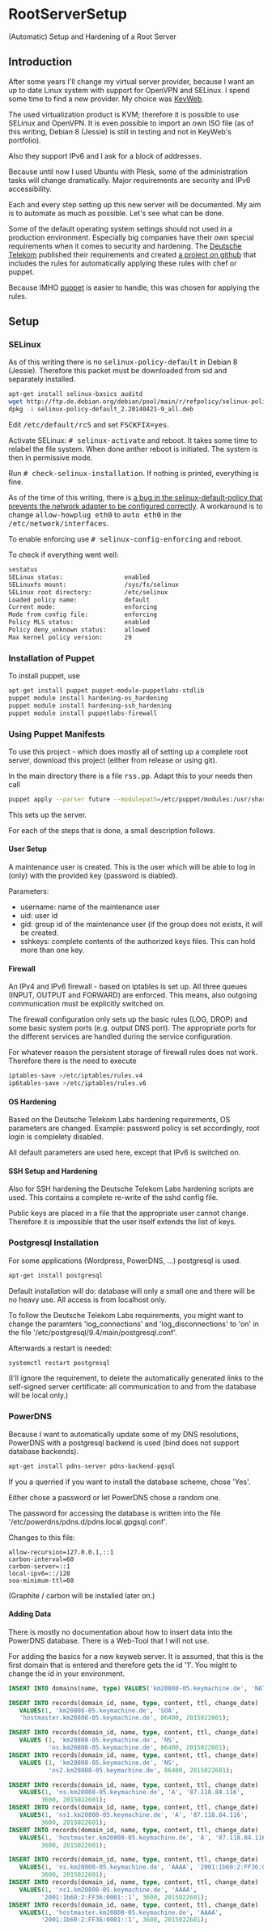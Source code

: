 # RootServerSetup
(Automatic) Setup and Hardening of a Root Server

## Introduction
After some years I'll change my virtual server provider, because I
want an up to date Linux system with support for OpenVPN and
SELinux. I spend some time to find a new provider. My choice was <a
href="www.keyweb.de">KeyWeb</a>. 

The used virtualization product is KVM; therefore it is possible to
use SELinux and OpenVPN. It is even possible to import an own ISO file
(as of this writing, Debian 8 (Jessie) is still in testing and not in
KeyWeb's portfolio). 

Also they support IPv6 and I ask for a block of addresses.

Because until now I used Ubuntu with Plesk, some of the administration
tasks will change dramatically.  Major requirements are security and
IPv6 accessibility. 

Each and every step setting up this new server will be documented. My
aim is to automate as much as possible. Let's see what can be done.

Some of the default operating system settings should not used in a
production environment.  Especially big companies have their own
special requirements when it comes to security and hardening.  The <a
href="www.telekom.com">Deutsche Telekom</a> published their
requirements and created <a href="https://github.com/TelekomLabs">a
project on github</a> that includes the rules for automatically
applying these rules with chef or puppet. 

Because IMHO <a href="www.puppetlabs.com">puppet</a> is easier to
handle, this was chosen for applying the rules. 

## Setup

### SELinux
As of this writing there is no <tt>selinux-policy-default</tt> in Debian 8 (Jessie).  Therefore this packet must be downloaded from sid and separately installed.

```bash
apt-get install selinux-basics auditd
wget http://ftp.de.debian.org/debian/pool/main/r/refpolicy/selinux-policy-default_2.20140421-9_all.deb
dpkg -i selinux-policy-default_2.20140421-9_all.deb
```

Edit <tt>/etc/default/rcS</tt> and set <tt>FSCKFIX=yes</tt>.

Activate SELinux: <tt># selinux-activate</tt> and reboot. It takes some time to relabel the file system. When done anther reboot is initiated.  The system is then in permissive mode.

Run <tt># check-selinux-installation</tt>. If nothing is printed, everything is fine.

As of the time of this writing, there is <a href="https://bugs.debian.org/cgi-bin/bugreport.cgi?bug=756729">a bug in the selinux-default-policy that prevents the network adapter to be configured correctly</a>.  A workaround is to change <tt>allow-howplug eth0</tt> to <tt>auto eth0</tt> in the <tt>/etc/network/interfaces</tt>.

To enable enforcing use <tt># selinux-config-enforcing</tt> and reboot.

To check if everything went well:
```bash
sestatus 
SELinux status:                 enabled
SELinuxfs mount:                /sys/fs/selinux
SELinux root directory:         /etc/selinux
Loaded policy name:             default
Current mode:                   enforcing
Mode from config file:          enforcing
Policy MLS status:              enabled
Policy deny_unknown status:     allowed
Max kernel policy version:      29
```

### Installation of Puppet
To install puppet, use

```bash
apt-get install puppet puppet-module-puppetlabs-stdlib
puppet module install hardening-os_hardening
puppet module install hardening-ssh_hardening
puppet module install puppetlabs-firewall
```

### Using Puppet Manifests

To use this project - which does mostly all of setting up a complete
root server, download this project (either from release or using git).

In the main directory there is a file <tt>rss.pp</tt>. Adapt this to
your needs then call

```bash
puppet apply --parser future --modulepath=/etc/puppet/modules:/usr/share/puppet/modules:${PWD} rss.pp
```

This sets up the server.

For each of the steps that is done, a small description follows.

#### User Setup
A maintenance user is created.  This is the user which will be able to
log in (only) with the provided key (password is diabled).

Parameters:

* username: name of the maintenance user
* uid: user id
* gid: group id of the maintenance user (if the group does not exists,
  it will be created.
* sshkeys: complete contents of the authorized keys files. This can
  hold more than one key.

#### Firewall
An IPv4 and IPv6 firewall - based on iptables is set up.  All three
queues (INPUT, OUTPUT and FORWARD) are enforced.  This means, also
outgoing communication must be explicitly switched on.

The firewall configuration only sets up the basic rules (LOG, DROP)
and some basic system ports (e.g. output DNS port).  The appropriate
ports for the different services are handled during the service
configuration.

For whatever reason the persistent storage of firewall rules does not
work.  Therefore there is the need to execute

```bash
iptables-save >/etc/iptables/rules.v4
ip6tables-save >/etc/iptables/rules.v6
```

#### OS Hardening
Based on the Deutsche Telekom Labs hardening requirements, OS
parameters are changed.  Example: password policy is set accordingly,
root login is complelety disabled.

All default parameters are used here, except that IPv6 is switched on.

#### SSH Setup and Hardening
Also for SSH hardening the Deutsche Telekom Labs hardening scripts are
used.  This contains a complete re-write of the sshd config file.

Public keys are placed in a file that the appropriate user cannot
change.  Therefore it is impossible that the user itself extends the
list of keys.

### Postgresql Installation
For some applications (Wordpress, PowerDNS, ...) postgresql is used.

```bash
apt-get install postgresql
```

Default installation will do: database will only a small one and
there will be no heavy use.  All access is from localhost only.

To follow the Deutsche Telekom Labs requirements, you might want to
change the paramters 'log_connections' and 'log_disconnections' to
'on' in the file '/etc/postgresql/9.4/main/postgresql.conf'.

Afterwards a restart is needed:

```bash
systemctl restart postgresql
```

(I'll ignore the requirement, to delete the automatically generated
links to the self-signed server certificate: all communication to and
from the database will be local only.)

### PowerDNS
Because I want to automatically update some of my DNS resolutions,
PowerDNS with a postgresql backend is used (bind does not support
database backends).

```bash
apt-get install pdns-server pdns-backend-pgsql
```

If you a querried if you want to install the database scheme, chose
'Yes'.

Either chose a password or let PowerDNS chose a random one.

The password for accessing the database is written into the file
'/etc/powerdns/pdns.d/pdns.local.gpgsql.conf'.

Changes to this file:
```
allow-recursion=127.0.0.1,::1
carbon-interval=60
carbon-server=::1
local-ipv6=::/128
soa-minimum-ttl=60
```

(Graphite / carbon will be installed later on.)

#### Adding Data
There is mostly no documentation about how to insert data into the
PowerDNS database.  There is a Web-Tool that I will not use.

For adding the basics for a new keyweb server.  It is assumed, that
this is the first domain that is entered and therefore gets the id
'1'.  You might to change the id in your environment.
```sql
INSERT INTO domains(name, type) VALUES('km20808-05.keymachine.de', 'NATIVE');

INSERT INTO records(domain_id, name, type, content, ttl, change_date)
   VALUES(1, 'km20808-05.keymachine.de', 'SOA',
   'hostmaster.km20808-05.keymachine.de', 86400, 2015022601);

INSERT INTO records(domain_id, name, type, content, ttl, change_date)
   VALUES (1, 'km20808-05.keymachine.de', 'NS',
           'ns.km20808-05.keymachine.de', 86400, 2015022601);
INSERT INTO records(domain_id, name, type, content, ttl, change_date)
   VALUES (1, 'km20808-05.keymachine.de', 'NS',
           'ns2.km20808-05.keymachine.de', 86400, 2015022601);

INSERT INTO records(domain_id, name, type, content, ttl, change_date)
   VALUES(1, 'ns.km20808-05.keymachine.de', 'A', '87.118.84.116',
   	     3600, 2015022601);
INSERT INTO records(domain_id, name, type, content, ttl, change_date)
   VALUES(1, 'ns1.km20808-05.keymachine.de', 'A', '87.118.84.116',
   	     3600, 2015022601);
INSERT INTO records(domain_id, name, type, content, ttl, change_date)
   VALUES(1, 'hostmaster.km20808-05.keymachine.de', 'A', '87.118.84.116',
   	     3600, 2015022601);

INSERT INTO records(domain_id, name, type, content, ttl, change_date)
   VALUES(1, 'ns.km20808-05.keymachine.de', 'AAAA', '2001:1b60:2:FF36:0001::1',
   	     3600, 2015022601);
INSERT INTO records(domain_id, name, type, content, ttl, change_date)
   VALUES(1, 'ns1.km20808-05.keymachine.de', 'AAAA',
   	     '2001:1b60:2:FF36:0001::1', 3600, 2015022601);
INSERT INTO records(domain_id, name, type, content, ttl, change_date)
   VALUES(1, 'hostmaster.km20808-05.keymachine.de', 'AAAA',
   	     '2001:1b60:2:FF36:0001::1', 3600, 2015022601);
   
```
